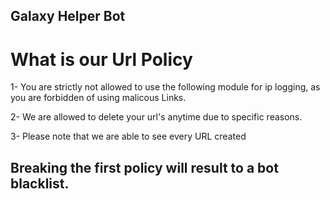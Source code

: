 ## Galaxy Helper Bot
# What is our Url Policy

1- You are strictly not allowed to use the following module for ip logging, as you are forbidden of using malicous Links.

2- We are allowed to delete your url's anytime due to specific reasons.

3- Please note that we are able to see every URL created

## Breaking the first policy will result to a bot blacklist.
